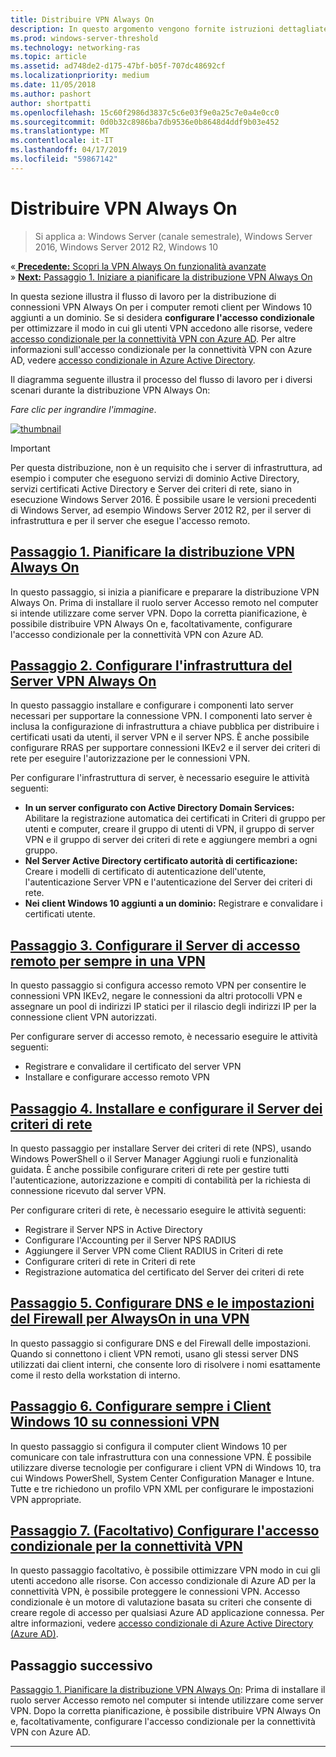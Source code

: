 ```yaml
---
title: Distribuire VPN Always On
description: In questo argomento vengono fornite istruzioni dettagliate per la distribuzione VPN Always On in Windows Server 2016.
ms.prod: windows-server-threshold
ms.technology: networking-ras
ms.topic: article
ms.assetid: ad748de2-d175-47bf-b05f-707dc48692cf
ms.localizationpriority: medium
ms.date: 11/05/2018
ms.author: pashort
author: shortpatti
ms.openlocfilehash: 15c60f2986d3837c5c6e03f9e0a25c7e0a4e0cc0
ms.sourcegitcommit: 0d0b32c8986ba7db9536e0b8648d4ddf9b03e452
ms.translationtype: MT
ms.contentlocale: it-IT
ms.lasthandoff: 04/17/2019
ms.locfileid: "59867142"
---
```

# <a name="deploy-always-on-vpn"></a>Distribuire VPN Always On

>Si applica a: Windows Server (canale semestrale), Windows Server 2016, Windows Server 2012 R2, Windows 10

&#0171;[ **Precedente:** Scopri la VPN Always On funzionalità avanzate](always-on-vpn-adv-options.md)<br>
&#0187; [ **Next:** Passaggio 1. Iniziare a pianificare la distribuzione VPN Always On](always-on-vpn-deploy-planning.md)

In questa sezione illustra il flusso di lavoro per la distribuzione di connessioni VPN Always On per i computer remoti client per Windows 10 aggiunti a un dominio. Se si desidera **configurare l'accesso condizionale** per ottimizzare il modo in cui gli utenti VPN accedono alle risorse, vedere [accesso condizionale per la connettività VPN con Azure AD](../../ad-ca-vpn-connectivity-windows10.md). Per altre informazioni sull'accesso condizionale per la connettività VPN con Azure AD, vedere [accesso condizionale in Azure Active Directory](https://docs.microsoft.com/azure/active-directory/active-directory-conditional-access-azure-portal). 


Il diagramma seguente illustra il processo del flusso di lavoro per i diversi scenari durante la distribuzione VPN Always On: 

_Fare clic per ingrandire l'immagine_.

<a href="../../../../media/Always-On-Vpn/always-on-vpn-deployment-workflow.png" alt="Full-sized view of the Always On VPN deployment workflow" target="_blank">![thumbnail](../../../../media/Always-On-Vpn/always-on-vpn-deployment-workflow-sm.png)
</a> 

>[!IMPORTANT]
>Per questa distribuzione, non è un requisito che i server di infrastruttura, ad esempio i computer che eseguono servizi di dominio Active Directory, servizi certificati Active Directory e Server dei criteri di rete, siano in esecuzione Windows Server 2016. È possibile usare le versioni precedenti di Windows Server, ad esempio Windows Server 2012 R2, per il server di infrastruttura e per il server che esegue l'accesso remoto.

## <a name="step-1-plan-the-always-on-vpn-deploymentalways-on-vpn-deploy-planningmd"></a>[Passaggio 1. Pianificare la distribuzione VPN Always On](always-on-vpn-deploy-planning.md)

In questo passaggio, si inizia a pianificare e preparare la distribuzione VPN Always On. Prima di installare il ruolo server Accesso remoto nel computer si intende utilizzare come server VPN. Dopo la corretta pianificazione, è possibile distribuire VPN Always On e, facoltativamente, configurare l'accesso condizionale per la connettività VPN con Azure AD.

## <a name="step-2-configure-the-always-on-vpn-server-infrastructurevpn-deploy-server-infrastructuremd"></a>[Passaggio 2. Configurare l'infrastruttura del Server VPN Always On](vpn-deploy-server-infrastructure.md)

In questo passaggio installare e configurare i componenti lato server necessari per supportare la connessione VPN. I componenti lato server è inclusa la configurazione di infrastruttura a chiave pubblica per distribuire i certificati usati da utenti, il server VPN e il server NPS.  È anche possibile configurare RRAS per supportare connessioni IKEv2 e il server dei criteri di rete per eseguire l'autorizzazione per le connessioni VPN.

Per configurare l'infrastruttura di server, è necessario eseguire le attività seguenti:
- **In un server configurato con Active Directory Domain Services:** Abilitare la registrazione automatica dei certificati in Criteri di gruppo per utenti e computer, creare il gruppo di utenti di VPN, il gruppo di server VPN e il gruppo di server dei criteri di rete e aggiungere membri a ogni gruppo.
- **Nel Server Active Directory certificato autorità di certificazione:** Creare i modelli di certificato di autenticazione dell'utente, l'autenticazione Server VPN e l'autenticazione del Server dei criteri di rete.
- **Nei client Windows 10 aggiunti a un dominio:** Registrare e convalidare i certificati utente.

## <a name="step-3-configure-the-remote-access-server-for-always-on-vpnvpn-deploy-rasmd"></a>[Passaggio 3. Configurare il Server di accesso remoto per sempre in una VPN](vpn-deploy-ras.md)

In questo passaggio si configura accesso remoto VPN per consentire le connessioni VPN IKEv2, negare le connessioni da altri protocolli VPN e assegnare un pool di indirizzi IP statici per il rilascio degli indirizzi IP per la connessione client VPN autorizzati.

Per configurare server di accesso remoto, è necessario eseguire le attività seguenti:
- Registrare e convalidare il certificato del server VPN
- Installare e configurare accesso remoto VPN

## <a name="step-4-install-and-configure-the-nps-servervpn-deploy-npsmd"></a>[Passaggio 4. Installare e configurare il Server dei criteri di rete](vpn-deploy-nps.md)

In questo passaggio per installare Server dei criteri di rete (NPS), usando Windows PowerShell o il Server Manager Aggiungi ruoli e funzionalità guidata. È anche possibile configurare criteri di rete per gestire tutti l'autenticazione, autorizzazione e compiti di contabilità per la richiesta di connessione ricevuto dal server VPN.

Per configurare criteri di rete, è necessario eseguire le attività seguenti:
- Registrare il Server NPS in Active Directory
- Configurare l'Accounting per il Server NPS RADIUS
- Aggiungere il Server VPN come Client RADIUS in Criteri di rete
- Configurare criteri di rete in Criteri di rete
- Registrazione automatica del certificato del Server dei criteri di rete

## <a name="step-5-configure-dns-and-firewall-settings-for-always-on-vpnvpn-deploy-dns-firewallmd"></a>[Passaggio 5. Configurare DNS e le impostazioni del Firewall per AlwaysOn in una VPN](vpn-deploy-dns-firewall.md)

In questo passaggio si configurare DNS e del Firewall delle impostazioni. Quando si connettono i client VPN remoti, usano gli stessi server DNS utilizzati dai client interni, che consente loro di risolvere i nomi esattamente come il resto della workstation di interno. 

## <a name="step-6-configure-windows-10-client-always-on-vpn-connectionsvpn-deploy-client-vpn-connectionsmd"></a>[Passaggio 6. Configurare sempre i Client Windows 10 su connessioni VPN](vpn-deploy-client-vpn-connections.md)

In questo passaggio si configura il computer client Windows 10 per comunicare con tale infrastruttura con una connessione VPN. È possibile utilizzare diverse tecnologie per configurare i client VPN di Windows 10, tra cui Windows PowerShell, System Center Configuration Manager e Intune. Tutte e tre richiedono un profilo VPN XML per configurare le impostazioni VPN appropriate. 

## <a name="step-7-optional-configure-conditional-access-for-vpn-connectivityad-ca-vpn-connectivity-windows10md"></a>[Passaggio 7. (Facoltativo) Configurare l'accesso condizionale per la connettività VPN](../../ad-ca-vpn-connectivity-windows10.md) 
In questo passaggio facoltativo, è possibile ottimizzare VPN modo in cui gli utenti accedono alle risorse. Con accesso condizionale di Azure AD per la connettività VPN, è possibile proteggere le connessioni VPN. Accesso condizionale è un motore di valutazione basata su criteri che consente di creare regole di accesso per qualsiasi Azure AD applicazione connessa. Per altre informazioni, vedere [accesso condizionale di Azure Active Directory (Azure AD)](https://docs.microsoft.com/azure/active-directory/active-directory-conditional-access-azure-portal).


## <a name="next-step"></a>Passaggio successivo
[Passaggio 1. Pianificare la distribuzione VPN Always On](always-on-vpn-deploy-planning.md): Prima di installare il ruolo server Accesso remoto nel computer si intende utilizzare come server VPN. Dopo la corretta pianificazione, è possibile distribuire VPN Always On e, facoltativamente, configurare l'accesso condizionale per la connettività VPN con Azure AD.  



---